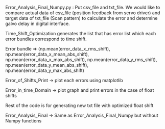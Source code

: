 Error_Analysis_Final_Numpy.py :
Put csv_file and txt_file. We would like to compare actual data of csv_file (position feedback from servo driver) and 
target data of txt_file (Scan pattern) to calculate the error and determine galvo delay in digital interface.

Time_Shift_Optimization generates the list that has error list which each error bundles correspond to time shift. 

Error bundle => (np.mean(error_data_x_rms_shift), np.mean(error_data_x_mean_abs_shift), np.mean(error_data_x_max_abs_shift), 
np.mean(error_data_y_rms_shift), np.mean(error_data_y_mean_abs_shift), np.mean(error_data_y_max_abs_shift)

Error_of_Shifts_Print -> plot each errors using matplotlib

Error_in_time_Domain -> plot graph and print errors in the case of float shifts

Rest of the code is for generating new txt file with optimized float shift

Error_Analysis_Final -> Same as Error_Analysis_Final_Numpy but without Numpy functions
